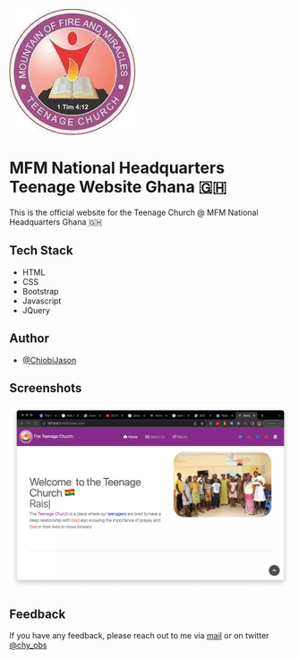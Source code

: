 ![Logo](https://raw.githubusercontent.com/ChiobiJason/Mfm-Gh-Teens/main/images/favicon.webp)

# MFM National Headquarters Teenage Website Ghana 🇬🇭

This is the official website for the Teenage Church @ MFM National Headquarters Ghana 🇬🇭

## Tech Stack

- HTML
- CSS
- Bootstrap
- Javascript
- JQuery

## Author

- [@ChiobiJason](https://www.github.com/ChiobiJason)

## Screenshots

![App Screenshot](https://raw.githubusercontent.com/ChiobiJason/Mfm-Gh-Teens/main/images/screenshot.webp)

## Feedback

If you have any feedback, please reach out to me via [mail](mailto:chisomchiobi+mfm-teens-gh@gmail.com) or on twitter [@chy_obs](https://twitter.com/chy_obs)

